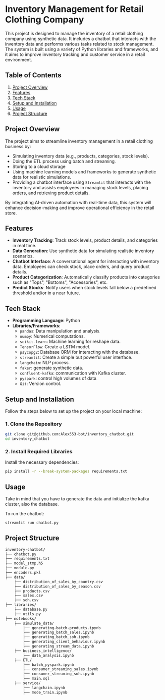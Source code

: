 # Inventory Management for Retail Clothing Company

This project is designed to manage the inventory of a retail clothing company using synthetic data. It includes a chatbot that interacts with the inventory data and performs various tasks related to stock management. The system is built using a variety of Python libraries and frameworks, and it aims to improve inventory tracking and customer service in a retail environment.

## Table of Contents

1. [Project Overview](#project-overview)
2. [Features](#features)
3. [Tech Stack](#tech-stack)
4. [Setup and Installation](#setup-and-installation)
5. [Usage](#usage)
6. [Project Structure](#project-structure)

## Project Overview

The project aims to streamline inventory management in a retail clothing business by:

- Simulating inventory data (e.g., products, categories, stock levels).
- Doing the ETL process using batch and streaming.
- Storing to a cloud storage
- Using machine learning models and frameworks to generate synthetic data for realistic simulations.
- Providing a chatbot interface using `Streamlit` that interacts with the inventory and assists employees in managing stock levels, placing orders, and retrieving product details.

By integrating AI-driven automation with real-time data, this system will enhance decision-making and improve operational efficiency in the retail store.

## Features

- **Inventory Tracking**: Track stock levels, product details, and categories in real time.
- **Data Generation**: Use synthetic data for simulating realistic inventory scenarios.
- **Chatbot Interface**: A conversational agent for interacting with inventory data. Employees can check stock, place orders, and query product details.
- **Product Categorization**: Automatically classify products into categories such as "Tops", "Bottoms", "Accessories", etc.
- **Predict Stocks**: Notify users when stock levels fall below a predefined threshold and/or in a near future.

## Tech Stack

- **Programming Language**: Python
- **Libraries/Frameworks**:
  - `pandas`: Data manipulation and analysis.
  - `numpy`: Numerical computations.
  - `scikit-learn`: Machine learning for reshape data.
  - `TensorFlow`: Create a LSTM model.
  - `psycopg2`: Database ORM for interacting with the database.
  - `streamlit`: Create a simple but powerful user interface.
  - `langchain`: NLP process.
  - `faker`: generate synthetic data.
  - `confluent-kafka`: communication with Kafka cluster.
  - `pyspark`: control high volumes of data.
  - `Git`: Version control.

## Setup and Installation

Follow the steps below to set up the project on your local machine:

### 1. Clone the Repository

```bash
git clone git@github.com:Alex553-bot/inventory_chatbot.git
cd inventory_chatbot
```
### 2. Install Required Libraries

Install the necessary dependencies:

```bash
pip install -r --break-system-packages requirements.txt
```

## Usage 

Take in mind that you have to generate the data and initialize the kafka cluster, also the database.

To run the chatbot:

```bash
streamlit run chatbot.py
```

## Project Structure

```bash
inventory-chatbot/
├── chatbot.py
├── requirements.txt
├── model_stmp.h5
├── module.py 
├── encoders.pkl
├── data/
    ├── distribution_of_sales_by_country.csv
    ├── distribution_of_sales_by_season.csv
    ├── products.csv
    ├── sales.csv
    ├── soh.csv
├── libraries/
    ├── database.py
    ├── utils.py
├── notebooks/
    ├── simulate_data/
        ├── generating-batch-products.ipynb
        ├── generating_batch_sales.ipynb
        ├── generating_batch_soh.ipynb
        ├── generating_client_behaviour.ipynb
        ├── generating_stream_data.ipynb
    ├── business_intelligence/
        ├── data_analysis.ipynb
    ├── ETL/
        ├── batch_pyspark.ipynb
        ├── consumer_streaming_sales.ipynb
        ├── consumer_streaming_soh.ipynb
        ├── main.sql
    ├── service/
        ├── langchain.ipynb
        ├── mode_train.ipynb
```
